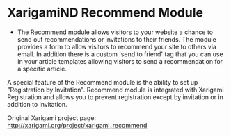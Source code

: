 # XarigamiND Recommend Module

* The Recommend module allows visitors to your website a chance to 
send out recommendations or invitations to their friends. The module 
provides a form to allow visitors to recommend your site to others via email.
In addition there is a custom 'send to friend' tag that you can use in your 
article templates allowing visitors to send a recommendation for a specific 
article.

A special feature of the Recommend module is the ability to set up "Registration 
by Invitation". Recommend module is integrated with Xarigami Registration 
and allows you to prevent registration except by invitation or in addition 
to invitation. 

Original Xarigami project page: http://xarigami.org/project/xarigami_recommend
